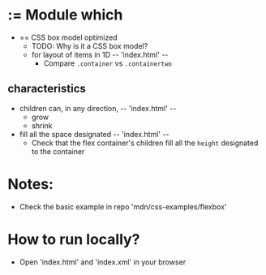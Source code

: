 # := Module which
* == CSS box model optimized
  * TODO: Why is it a CSS box model?
  * for layout of items in 1D -- 'index.html' --
    * Compare `.container` vs `.containertwo`
## characteristics
* children can, in any direction, -- 'index.html' --
  * grow
  * shrink
* fill all the space designated -- 'index.html' --
  * Check that the flex container's children fill all the `height` designated to the container 

# Notes:
* Check the basic example in repo 'mdn/css-examples/flexbox'

# How to run locally? 
* Open 'index.html' and 'index.xml' in your browser 
